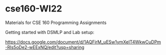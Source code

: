# cse160-WI22
Materials for CSE 160 Programming Assignments

Getting started with DSMLP and Lab setup:

https://docs.google.com/document/d/1AQFirM_uESw1ymXeIT4WkwCuDPm-RIs5oDe2-wEExNQ/edit?usp=sharing
